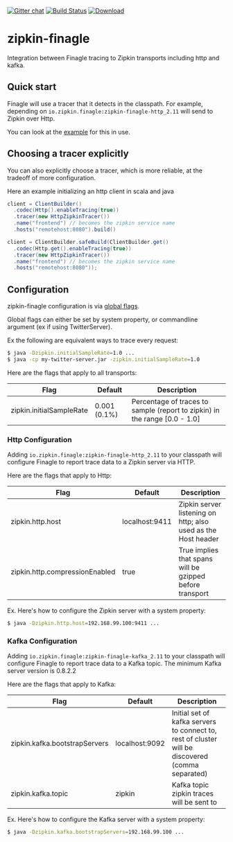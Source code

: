 [![Gitter chat](http://img.shields.io/badge/gitter-join%20chat%20%E2%86%92-brightgreen.svg)](https://gitter.im/openzipkin/zipkin) [![Build Status](https://travis-ci.org/openzipkin/zipkin-finagle.svg?branch=master)](https://travis-ci.org/openzipkin/zipkin-finagle) [![Download](https://api.bintray.com/packages/openzipkin/maven/zipkin-finagle/images/download.svg) ](https://bintray.com/openzipkin/maven/zipkin-finagle/_latestVersion)

# zipkin-finagle
Integration between Finagle tracing to Zipkin transports including http and kafka.

## Quick start
Finagle will use a tracer that it detects in the classpath. For example, depending on `io.zipkin.finagle:zipkin-finagle-http_2.11` will send to Zipkin over Http.

You can look at the [example](https://github.com/openzipkin/zipkin-finagle-example) for this in use.

## Choosing a tracer explicitly
You can also explicitly choose a tracer, which is more reliable, at the tradeoff of more configuration.

Here an example initializing an http client in scala and java
```scala
client = ClientBuilder()
  .codec(Http().enableTracing(true))
  .tracer(new HttpZipkinTracer())
  .name("frontend") // becomes the zipkin service name
  .hosts("remotehost:8080").build()
```

```java
client = ClientBuilder.safeBuild(ClientBuilder.get()
  .codec(Http.get().enableTracing(true))
  .tracer(new HttpZipkinTracer())
  .name("frontend") // becomes the zipkin service name
  .hosts("remotehost:8080"));
```

## Configuration
zipkin-finagle configuration is via [global flags](https://github.com/twitter/util/blob/master/util-app/src/main/scala/com/twitter/app/Flag.scala).

Global flags can either be set by system property, or commandline argument (ex if using TwitterServer).

Ex the following are equivalent ways to trace every request:
```bash
$ java -Dzipkin.initialSampleRate=1.0 ...
$ java -cp my-twitter-server.jar -zipkin.initialSampleRate=1.0
```

Here are the flags that apply to all transports:

Flag | Default | Description
--- | --- | ---
zipkin.initialSampleRate | 0.001 (0.1%) | Percentage of traces to sample (report to zipkin) in the range [0.0 - 1.0]

### Http Configuration
Adding `io.zipkin.finagle:zipkin-finagle-http_2.11` to your classpath will configure Finagle
to report trace data to a Zipkin server via HTTP.

Here are the flags that apply to Http:

Flag | Default | Description
--- | --- | ---
zipkin.http.host | localhost:9411 | Zipkin server listening on http; also used as the Host header
zipkin.http.compressionEnabled | true | True implies that spans will be gzipped before transport

Ex. Here's how to configure the Zipkin server with a system property:
```bash
$ java -Dzipkin.http.host=192.168.99.100:9411 ...
```

### Kafka Configuration
Adding `io.zipkin.finagle:zipkin-finagle-kafka_2.11` to your classpath will configure Finagle
to report trace data to a Kafka topic. The minimum Kafka server version is 0.8.2.2

Here are the flags that apply to Kafka:

Flag | Default | Description
--- | --- | ---
zipkin.kafka.bootstrapServers | localhost:9092 | Initial set of kafka servers to connect to, rest of cluster will be discovered (comma separated)
zipkin.kafka.topic | zipkin | Kafka topic zipkin traces will be sent to

Ex. Here's how to configure the Kafka server with a system property:
```bash
$ java -Dzipkin.kafka.bootstrapServers=192.168.99.100 ...
```
